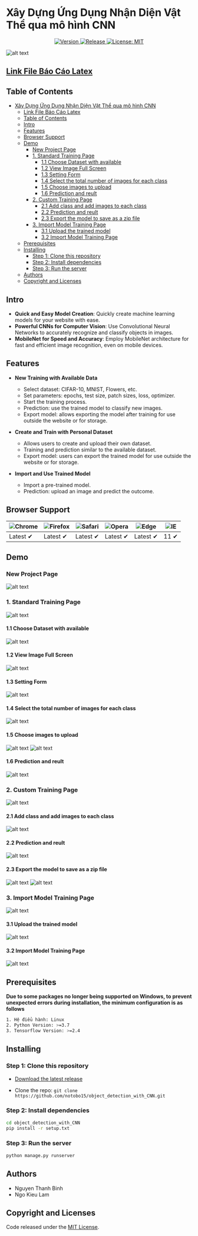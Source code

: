 # Xây Dựng Ứng Dụng Nhận Diện Vật Thể qua mô hình CNN

<p align="center">
  <a href="https://github.com/notobo15/object_detection_with_CNN/releases/tag/v1.0.0">
    <img src="https://img.shields.io/github/v/release/notobo15/object_detection_with_CNN?label=Version&style=flat-square" alt="Version">
  </a>
  <a href="https://github.com/notobo15/object_detection_with_CNN/releases/tag/v1.0.0">
    <img src="https://img.shields.io/github/v/release/notobo15/object_detection_with_CNN?label=Release&style=flat-square" alt="Release">
  </a>
  <a href="https://opensource.org/licenses/MIT">
    <img src="https://img.shields.io/badge/License-MIT-yellow.svg" alt="License: MIT">
  </a>
</p>

![alt text](docs/images/home.png)

## [Link File Báo Cáo Latex](https://www.overleaf.com/read/ggttmjkvswmt#9b40b4)

## Table of Contents

- [Xây Dựng Ứng Dụng Nhận Diện Vật Thể qua mô hình CNN](#xây-dựng-ứng-dụng-nhận-diện-vật-thể-qua-mô-hình-cnn)
  - [Link File Báo Cáo Latex](#link-file-báo-cáo-latex)
  - [Table of Contents](#table-of-contents)
  - [Intro](#intro)
  - [Features](#features)
  - [Browser Support](#browser-support)
  - [Demo](#demo)
    - [New Project Page](#new-project-page)
    - [1. Standard Training Page](#1-standard-training-page)
      - [1.1 Choose Dataset with available](#11-choose-dataset-with-available)
      - [1.2 View Image Full Screen](#12-view-image-full-screen)
      - [1.3 Setting Form](#13-setting-form)
      - [1.4 Select the total number of images for each class](#14-select-the-total-number-of-images-for-each-class)
      - [1.5 Choose images to upload](#15-choose-images-to-upload)
      - [1.6 Prediction and reult](#16-prediction-and-reult)
    - [2. Custom Training Page](#2-custom-training-page)
      - [2.1 Add class and add images to each class](#21-add-class-and-add-images-to-each-class)
      - [2.2 Prediction and reult](#22-prediction-and-reult)
      - [2.3 Export the model to save as a zip file](#23-export-the-model-to-save-as-a-zip-file)
    - [3. Import Model Training Page](#3-import-model-training-page)
      - [3.1 Upload the trained model](#31-upload-the-trained-model)
      - [3.2 Import Model Training Page](#32-import-model-training-page)
  - [Prerequisites](#prerequisites)
  - [Installing](#installing)
    - [Step 1: Clone this repository](#step-1-clone-this-repository)
    - [Step 2: Install dependencies](#step-2-install-dependencies)
    - [Step 3: Run the server](#step-3-run-the-server)
  - [Authors](#authors)
  - [Copyright and Licenses](#copyright-and-licenses)

## Intro

- **Quick and Easy Model Creation**: Quickly create machine learning models for your website with ease.
- **Powerful CNNs for Computer Vision**: Use Convolutional Neural Networks to accurately recognize and classify objects in images.
- **MobileNet for Speed and Accuracy**: Employ MobileNet architecture for fast and efficient image recognition, even on mobile devices.

## Features

- **New Training with Available Data**
  - Select dataset: CIFAR-10, MNIST, Flowers, etc.
  - Set parameters: epochs, test size, patch sizes, loss, optimizer.
  - Start the training process.
  - Prediction: use the trained model to classify new images.
  - Export model: allows exporting the model after training for use outside the website or for storage.

- **Create and Train with Personal Dataset**
  - Allows users to create and upload their own dataset.
  - Training and prediction similar to the available dataset.
  - Export model: users can export the trained model for use outside the website or for storage.

- **Import and Use Trained Model**
  - Import a pre-trained model.
  - Prediction: upload an image and predict the outcome.

## Browser Support

![Chrome](https://raw.githubusercontent.com/alrra/browser-logos/main/src/chrome/chrome_48x48.png) | ![Firefox](https://raw.githubusercontent.com/alrra/browser-logos/main/src/firefox/firefox_48x48.png) | ![Safari](https://raw.githubusercontent.com/alrra/browser-logos/main/src/safari/safari_48x48.png) | ![Opera](https://raw.githubusercontent.com/alrra/browser-logos/main/src/opera/opera_48x48.png) | ![Edge](https://raw.githubusercontent.com/alrra/browser-logos/main/src/edge/edge_48x48.png) | ![IE](https://raw.githubusercontent.com/alrra/browser-logos/master/src/archive/internet-explorer_9-11/internet-explorer_9-11_48x48.png) |
--- | --- | --- | --- | --- | --- |
Latest ✔ | Latest ✔ | Latest ✔ | Latest ✔ | Latest ✔ | 11 ✔ |

## Demo

### New Project Page

![alt text](docs/images/new-project.png)

### 1. Standard Training Page

![alt text](docs/images/dataset.png)

#### 1.1 Choose Dataset with available

![alt text](docs/images/standard-training.png)

#### 1.2 View Image Full Screen

![alt text](docs/images/detail-image.png)

#### 1.3 Setting Form

![alt text](docs/images/setting.png)

#### 1.4 Select the total number of images for each class

![alt text](docs/images/select-total-images)

#### 1.5 Choose images to upload

![alt text](docs/images/choose-file.png)
![alt text](docs/images/choose-file-result.png)

#### 1.6 Prediction and reult

![alt text](docs/images/prediction.png)

### 2. Custom Training Page

![alt text](docs/images/custom-training.png)

#### 2.1 Add class and add images to each class

![alt text](docs/images/custom-trained.png)

#### 2.2 Prediction and reult

![alt text](docs/images/custom-train-prediction.png)

#### 2.3 Export the model to save as a zip file

![alt text](docs/images/export-model.png)
![alt text](docs/images/export-as-zip.png)

### 3. Import Model Training Page

![alt text](docs/images/import-training.png)

#### 3.1 Upload the trained model

![alt text](docs/images/upload-model.png)

#### 3.2 Import Model Training Page

![alt text](docs/images/import-training-prediction.png)
  
## Prerequisites

**Due to some packages no longer being supported on Windows, to prevent unexpected errors during installation, the minimum configuration is as follows**

```bash
1. Hệ điểu hành: Linux
2. Python Version: >=3.7
3. Tensorflow Version: >=2.4
```

## Installing

### Step 1: Clone this repository

- [Download the latest release](https://github.com/notobo15/object_detection_with_CNN/releases/tag/v1.0.0)

- Clone the repo: `git clone https://github.com/notobo15/object_detection_with_CNN.git`

### Step 2: Install dependencies

```bash
cd object_detection_with_CNN
pip install -r setup.txt
```

### Step 3: Run the server

```bash
python manage.py runserver
```

## Authors

- Nguyen Thanh Binh
- Ngo Kieu Lam

## Copyright and Licenses

Code released under the [MIT License](https://github.com/notobo15/object_detection_with_CNN/blob/v1.0.0/LICENSE).
